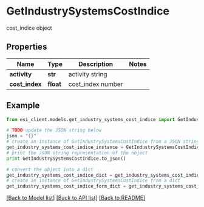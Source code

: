 # GetIndustrySystemsCostIndice

cost_indice object

## Properties

Name | Type | Description | Notes
------------ | ------------- | ------------- | -------------
**activity** | **str** | activity string | 
**cost_index** | **float** | cost_index number | 

## Example

```python
from esi_client.models.get_industry_systems_cost_indice import GetIndustrySystemsCostIndice

# TODO update the JSON string below
json = "{}"
# create an instance of GetIndustrySystemsCostIndice from a JSON string
get_industry_systems_cost_indice_instance = GetIndustrySystemsCostIndice.from_json(json)
# print the JSON string representation of the object
print GetIndustrySystemsCostIndice.to_json()

# convert the object into a dict
get_industry_systems_cost_indice_dict = get_industry_systems_cost_indice_instance.to_dict()
# create an instance of GetIndustrySystemsCostIndice from a dict
get_industry_systems_cost_indice_form_dict = get_industry_systems_cost_indice.from_dict(get_industry_systems_cost_indice_dict)
```
[[Back to Model list]](../README.md#documentation-for-models) [[Back to API list]](../README.md#documentation-for-api-endpoints) [[Back to README]](../README.md)


